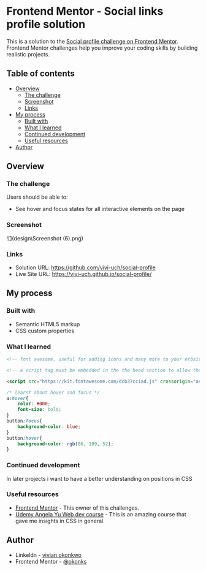# Frontend Mentor - Social links profile solution

This is a solution to the [Social profile challenge on Frontend Mentor](https://www.frontendmentor.io/challenges/social-links-profile-UG32l9m6dQ). Frontend Mentor challenges help you improve your coding skills by building realistic projects. 

## Table of contents

- [Overview](#overview)
  - [The challenge](#the-challenge)
  - [Screenshot](#screenshot)
  - [Links](#links)
- [My process](#my-process)
  - [Built with](#built-with)
  - [What I learned](#what-i-learned)
  - [Continued development](#continued-development)
  - [Useful resources](#useful-resources)
- [Author](#author)


## Overview

### The challenge

Users should be able to:

- See hover and focus states for all interactive elements on the page

### Screenshot

![](design\Screenshot (6).png)


### Links

- Solution URL: https://github.com/vivi-uch/social-profile
- Live Site URL: https://vivi-uch.github.io/social-profile/

## My process

### Built with

- Semantic HTML5 markup
- CSS custom properties


### What I learned

```html
<!-- font awesome, useful for adding icons and many more to your erbsite -->

<!-- a script tag must be embedded in the the head section to allow the icons or whatever show -->

<script src="https://kit.fontawesome.com/dcb37cc1ad.js" crossorigin="anonymous"></script>

```
```css
/* learnt about hover and focus */
a:hover{
    color: #000;
    font-size: bold;
}
button:focus{
    background-color: blue;
}
button:hover{
    background-color: rgb(86, 109, 52);
}
```

### Continued development

In later projects i want to have a better understanding on positions in CSS


### Useful resources

- [Frontend Mentor](https://www.frontendmentor.io/home) - This owner of this challenges.
- [Udemy Angela Yu Web dev course](https://www.udemy.com/course/the-complete-web-development-bootcamp/) - This is an amazing course that gave me insights in CSS in general.


## Author

- Linkeldn - [vivian okonkwo](https://www.linkedin.com/in/vivian-okonkwo-24b228253/)
- Frontend Mentor - [@okonks](https://www.frontendmentor.io/profile/okonks)

